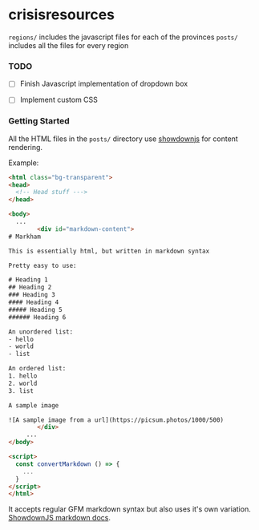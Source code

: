 # crisisresources

`regions/` includes the javascript files for each of the provinces
`posts/` includes all the files for every region

### TODO
- [ ] Finish Javascript implementation of dropdown box 
- [ ] Implement custom CSS


### Getting Started

All the HTML files in the `posts/` directory use [showdownjs](https://github.com/showdownjs/showdown) for content rendering. 

Example:

```html
<html class="bg-transparent">
<head>
  <!-- Head stuff --->
</head>

<body>
  ...
        <div id="markdown-content">
# Markham

This is essentially html, but written in markdown syntax

Pretty easy to use:

# Heading 1
## Heading 2
### Heading 3
#### Heading 4
##### Heading 5
###### Heading 6

An unordered list:
- hello
- world
- list

An ordered list:
1. hello
2. world
3. list

A sample image

![A sample image from a url](https://picsum.photos/1000/500)
        </div>
     ...
</body>

<script>
  const convertMarkdown () => {
    ...
  }
</script>
</html>
```

It accepts regular GFM markdown syntax but also uses it's own variation. [ShowdownJS markdown docs](https://github.com/showdownjs/showdown/wiki/Showdown's-Markdown-syntax).